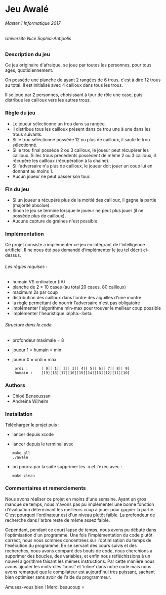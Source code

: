 # Jeu Awalé
###### Master 1 Informatique 2017
###### Université Nice Sophia-Antipolis

### Description du jeu
Ce jeu originaire d'afraique, se joue par toutes les personnes, pour tous ages, quotidiennement.

On possède une planche de ayant 2 rangées de 6 trous, c'est à dire 12 trous au total.
Il est initialisé avec 4 cailloux dans tous les trous.

Il se joue par 2 personnes, choisissant à tour de rôle une case, puis distribue les cailloux vers les autres trous.

### Règle du jeu
  - Le joueur sélectionne un trou dans sa rangée.
  - Il distribue tous les cailloux présent dans ce trou une à une dans les trous suivants.
  - Si le trou sélectionné posséde 12 ou plus de cailloux, il saute le trou sélectionné.
  - Si le trou final possède 2 ou 3 cailloux, le joueur peut récupérer les cailloux. 
  Si les trous précédents possèdent de même 2 ou 3 cailloux, il récupère les cailloux (récupération à la chaine).
  - Si l'adversaire n'a plus de cailloux, le joueur doit jouer un coup lui en donnant au moins 1.
  - Aucun joueur ne peut passer son tour.
  
### Fin du jeu
  - Si un joueur a récupéré plus de la moitié des cailloux, il gagne la partie (majorité absolue).
  - Sinon le jeu se termine lorsque le joueur ne peut plus jouer (il ne possède plus de cailloux).
  - Aucune capture de graines n'est possible
  

### Implémentation
Ce projet consiste a implémenter ce jeu en intégrant de l'intelligence artificiel. Il ne nous été pas demandé d'implémenter le jeu tel décrit ci-dessus.

###### Les règles requises :
   - humain VS ordinateur (IA)
   - planche de 2 * 10 cases (au total 20 cases, 80 cailloux)
   - maximum 2s par coup
   - distribution des cailloux dans l'ordre des aiguilles d'une montre
   - la règle permettant de nourrir l'adversaire n'est pas obligatoire
   - implémenter l'algorithme min-max pour trouver le meilleur coup possible
   - implémenter l'heuristique :alpha:-:beta:

###### Structure dans le code
   - profondeur maximale = 8
   - joueur 1 = humain = min
   - joueur 0 = ordi = max
   
          ordi :      [ 0][ 1][ 2][ 3][ 4][ 5][ 6][ 7][ 8][ 9]      
          humain :    [19][18][17][16][15][14][13][12][11][10]
 
### Authors
  - Chloé Bensoussan
  - Andreina Wilhelm
  
### Installation
Télécharger le projet puis :
  - lancer depuis xcode
  - lancer depuis le terminal avec 
                              
        make all
        ./awale 
  - on pourra par la suite supprimer les .o et l'exec avec :
  
        make clean

### Commentaires et remerciements
Nous avons réaliser ce projet en moins d'une semaine. Ayant un gros manque de temps, nous n'avons pas pu implémenter une bonne fonction d'évaluation déterminant les meilleurs coup à jouer pour gagner la partie. C'est pourquoi l'ordinateur est d'un niveau plutôt faible. La profondeur de recherche dans l'arbre reste de même assez faible.

Cependant, pendant ce court lapse de temps, nous avons pu débuté dans l'optimisation d'un programme. Une fois l'implémentation du code plutôt correct, nous nous sommes concentrées sur l'optimisation du temps de l'exécution du programme. En se servant des cours suivis et des recherches, nous avons comparé des bouts de code, nous cherchions à supprimer des boucles, des variables, et enfin nous réfléchissions à un nouvel algorithme faisant les mêmes instructions.
Par cette manière nous avons ajouter les mots-clés ‘const‘ et ‘inline‘ dans notre code mais nous avons remarqué que le compilateur est aujourd'hui très puissant, sachant bien optimiser sans avoir de l'aide du programmeur.



Amusez-vous bien ! Merci beaucoup :star:
